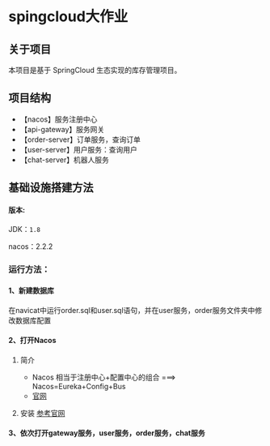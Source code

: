 # spingcloud大作业

## 关于项目 

本项目是基于 SpringCloud 生态实现的库存管理项目。 <br/>


## 项目结构

* 【nacos】服务注册中心
* 【api-gateway】服务网关
* 【order-server】订单服务，查询订单
* 【user-server】用户服务：查询用户
* 【chat-server】机器人服务

## 基础设施搭建方法

#### 版本:

JDK：`1.8`

nacos：2.2.2

### 运行方法：

#### 1、新建数据库

在navicat中运行order.sql和user.sql语句，并在user服务，order服务文件夹中修改数据库配置

#### 2、打开Nacos

1. 简介
    - Nacos 相当于注册中心+配置中心的组合 ===> Nacos=Eureka+Config+Bus
    - [官网](https://nacos.io/zh-cn/)

2. 安装
   [参考官网](https://nacos.io/zh-cn/docs/quick-start.html)

#### 3、依次打开gateway服务，user服务，order服务，chat服务

